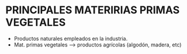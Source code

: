 # PRINCIPALES MATERIRIAS PRIMAS VEGETALES

* Productos naturales empleados en la industria.
* Mat. primas vegetales --> productos agrícolas (algodón, madera, etc)
